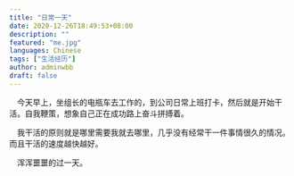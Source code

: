 ```yaml
---
title: "日常一天"
date: 2020-12-26T18:49:53+08:00
description: ""
featured: "me.jpg"
languages: Chinese
tags: ["生活经历"]
author: adminwbb
draft: false
---
```



&ensp;&ensp;今天早上，坐组长的电瓶车去工作的，到公司日常上班打卡，然后就是开始干活。自我鞭策，想象自己正在成功路上奋斗拼搏着。


&ensp;&ensp;我干活的原则就是哪里需要我就去哪里，几乎没有经常干一件事情很久的情况。而且干活的速度越快越好。


&ensp;&ensp;浑浑噩噩的过一天。
